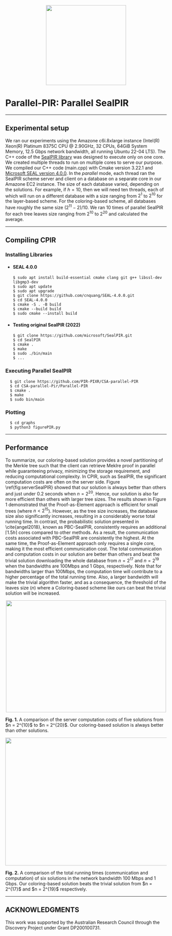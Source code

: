 <p align="center">
  <img width="250" height="250" src="https://github.com/cnquang/cnquang/assets/87842051/8c730560-bbc7-44d3-9a56-491a1034fefd">
</p>

# Parallel-PIR: Parallel SealPIR

---
## Experimental setup
We ran our experiments using the Amazone c6i.8xlarge instance (Intel(R) Xeon(R) Platinum 8375C CPU @ 2.90GHz, 32 CPUs, 64GiB System Memory, 12.5 Gbps network bandwidth, all running Ubuntu 22-04 LTS). The C++ code of the [SealPIR library](https://github.com/microsoft/SealPIR) was designed to execute only on one core. We created multiple threads to run on multiple cores to serve our purpose. We compiled our C++ code (main.cpp) with Cmake version 3.22.1 and [Microsoft SEAL version 4.0.0](https://github.com/cnquang/SEAL-4.0.0). In the *parallel* mode, each thread ran the SealPIR scheme server and client on a database on a separate core in our Amazone EC2 instance. The size of each database varied, depending on the solutions. For example, if $h = 10$, then we will need ten threads, each of which will run on a different database with a size ranging from $2^{1}$ to $2^{10}$ for the layer-based scheme. For the coloring-based scheme, all databases have roughly the same size $({2^{11} - 2})/10$. We ran 10 times of parallel SealPIR for each tree leaves size ranging from $2^{10}$ to $2^{20}$ and calculated the average.

---
## Compiling CPIR
### Installing Libraries

- #### SEAL 4.0.0
      $ sudo apt install build-essential cmake clang git g++ libssl-dev libgmp3-dev
      $ sudo apt update
      $ sudo apt upgrade
      $ git clone https://github.com/cnquang/SEAL-4.0.0.git
      $ cd SEAL-4.0.0
      $ cmake -S . -B build
      $ cmake --build build
      $ sudo cmake --install build
- #### Testing original SealPIR (2022)
      $ git clone https://github.com/microsoft/SealPIR.git
      $ cd SealPIR
      $ cmake .
      $ make
      $ sudo ./bin/main
      $ ...

### Executing Parallel SealPIR
      $ git clone https://github.com/PIR-PIXR/CSA-parallel-PIR
      $ cd CSA-parallel-Pir/Parallel-PIR
      $ cmake .
      $ make
      $ sudo bin/main
### Plotting
      $ cd graphs
      $ python3 figurePIR.py
---
## Performance
To summarize, our coloring-based solution provides a novel partitioning of the Merkle tree such that the client can retrieve Meklre proof in parallel while guaranteeing privacy, minimizing the storage requirement, and reducing computational complexity. In CPIR, such as SealPIR, the significant computation costs are often on the server side. Figure \ref{fig:serverSealPIR} showed that our solution is always better than others and just under 0.2 seconds when $n = 2^{20}$. Hence, our solution is also far more efficient than others with larger tree sizes. The results shown in Figure 1 demonstrated that the Proof-as-Element approach is efficient for small trees (where $n < 2^{15}$). However, as the tree size increases, the database size also significantly increases, resulting in a considerably worse total running time.
In contrast, the probabilistic solution presented in \cite{angel2018}, known as PBC-SealPIR, consistently requires an additional $\lceil 1.5h \rceil$ cores compared to other methods. As a result, the communication costs associated with PBC-SealPIR are consistently the highest. At the same time, the Proof-as-Element approach only requires a single core, making it the most efficient communication cost. The total communication and computation costs in our solution are better than others and beat the trivial solution downloading the whole database from $n = 2^{17}$ and $n = 2^{19}$ when the bandwidths are 100Mbps and 1 Gbps, respectively. Note that for bandwidths larger than 100Mbps, the computation time will contribute to a higher percentage of the total running time. Also, a larger bandwidth will make the trivial algorithm faster, and as a consequence, the threshold of the leaves size $(n)$ where a Coloring-based scheme like ours can beat the trivial solution will be increased. 

<p align="center">
  <img width="500" height="350" src="https://github.com/cnquang/cnquang/assets/87842051/92dcbf05-1fbf-458d-b759-adfd68ebba36">
</p>
<strong> Fig. 1.</strong> A comparison of the server computation costs of five solutions from $n = 2^{10}$ to $n = 2^{20}$. Our coloring-based solution is always better than other solutions.

<p align="center">
  <img width="900" height="400" src="https://github.com/cnquang/cnquang/assets/87842051/1405b979-329f-4a79-b506-ddc7bf7d7bd8"> 
</p>
<strong> Fig. 2.</strong> A comparison of the total running times (communication and computation) of six solutions in the network bandwidth 100 Mbps and 1 Gbps. Our coloring-based solution beats the trivial solution from $n = 2^{17}$ and $n = 2^{19}$ respectively.

---
## ACKNOWLEDGMENTS
This work was supported by the Australian Research Council through the Discovery Project under Grant DP200100731.
